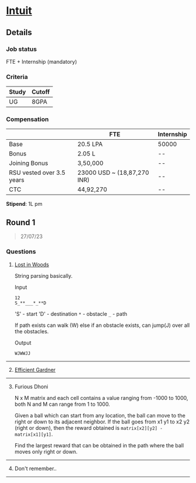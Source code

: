 # [Intuit](https://www.intuit.com/)

## Details

### Job status

FTE + Internship (mandatory)

### Criteria

|Study|Cutoff|
|-----|------|
|UG|8GPA|

### Compensation

||FTE|Internship|
|--|-----|------|
|Base|20.5 LPA|50000|
|Bonus|2.05 L|--|
|Joining Bonus|3,50,000|--|
|RSU vested over 3.5 years|23000 USD ~ (18,87,270 INR)|--|
|CTC|44,92,270|--|

**Stipend**: 1L pm

## Round 1

> 27/07/23

### Questions

1. [Lost in Woods](https://leetcode.com/discuss/interview-question/3207829/Questions-Asked-oror-Intuit-Summer-Internship-2023-oror-Only-Referrals/)

    String parsing basically.
    
    Input
    ```
    12
    S_**___*_**D
    ```

    'S' - start
    'D' - destination
    `*` - obstacle
    `_` - path

    If path exists can walk (W) else if an obstacle exists, can jump(J) over all the obstacles.

    Output
    ```
    WJWWJJ
    ```

---

2. [Efficient Gardner](https://leetcode.com/problems/minimum-number-of-taps-to-open-to-water-a-garden/)

---

3. Furious Dhoni

    N x M matrix and each cell contains a value ranging from -1000 to 1000, both N and M can range from 1 to 1000.

    Given a ball which can start from any location, the ball can move to the right or down to its adjacent neighbor. If the ball goes from x1 y1 to x2 y2 (right or down), then the reward obtained is `matrix[x2][y2] - matrix[x1][y1]`.

    Find the largest reward that can be obtained in the path where the ball moves only right or down.

---

4. Don't remember..

---
